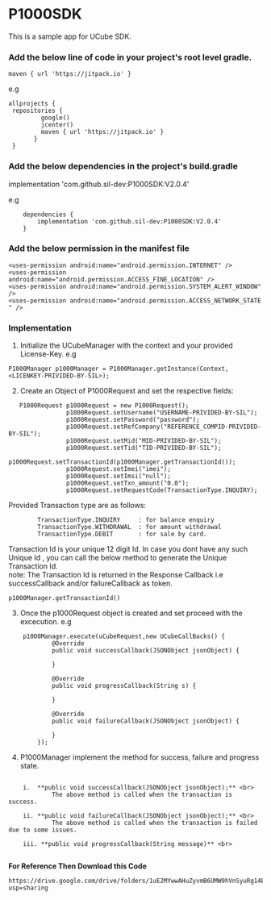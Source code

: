# P1000SDK
This is a sample app for UCube SDK.

### Add the below line of code in your project's root level gradle.
    maven { url 'https://jitpack.io' }

 e.g 
 ```
 allprojects { 
  repositories {
          google()
          jcenter()
          maven { url 'https://jitpack.io' }
        }
  }
  ```
### Add the below dependencies in the project's build.gradle 

implementation 'com.github.sil-dev:P1000SDK:V2.0.4'

e.g
```
    dependencies {
		implementation 'com.github.sil-dev:P1000SDK:V2.0.4'
	}
 ```

### Add the below permission in the manifest file 

    <uses-permission android:name="android.permission.INTERNET" />
    <uses-permission android:name="android.permission.ACCESS_FINE_LOCATION" />
    <uses-permission android:name="android.permission.SYSTEM_ALERT_WINDOW" />
    <uses-permission android:name="android.permission.ACCESS_NETWORK_STATE " />

### Implementation
1. Initialize the UCubeManager with the context and your provided License-Key.
e.g
```
P1000Manager p1000Manager = P1000Manager.getInstance(Context,<LICENKEY-PRIVIDED-BY-SIL>);
```
2. Create an Object of P1000Request and set the respective fields:
```
   P1000Request p1000Request = new P1000Request();
                p1000Request.setUsername("USERNAME-PRIVIDED-BY-SIL");
                p1000Request.setPassword("password");
                p1000Request.setRefCompany("REFERENCE_COMPID-PRIVIDED-BY-SIL");
                p1000Request.setMid("MID-PRIVIDED-BY-SIL");
                p1000Request.setTid("TID-PRIVIDED-BY-SIL");
                p1000Request.setTransactionId(p1000Manager.getTransactionId());
                p1000Request.setImei("imei");
                p1000Request.setImsi("null");
                p1000Request.setTxn_amount("0.0");
                p1000Request.setRequestCode(TransactionType.INQUIRY);
```
Provided Transaction type are as follows:
```
    	TransactionType.INQUIRY 	: for balance enquiry
    	TransactionType.WITHDRAWAL	: for amount withdrawal
    	TransactionType.DEBIT		: for sale by card.
```
Transaction Id is your unique 12 digit Id. In case you dont have any such Unique Id , you can call the below method to generate the Unique Transaction Id.<br/>
note: The Transaction Id is returned in the Response Callback i.e successCallback and/or failureCallback as token.
```
p1000Manager.getTransactionId()
```
3. Once the p1000Request object is created and set proceed with the excecution.
e.g 
```
	p1000Manager.execute(uCubeRequest,new UCubeCallBacks() {
            @Override
            public void successCallback(JSONObject jsonObject) {
                
            }

            @Override
            public void progressCallback(String s) {
              
            }

            @Override
            public void failureCallback(JSONObject jsonObject) {
               
            }
        });
```
4. P1000Manager implement the method for success, failure and progress state.
```
	
	i. 	**public void successCallback(JSONObject jsonObject);** <br>
			The above method is called when the transaction is success. 

 	ii. **public void failureCallback(JSONObject jsonObject);** <br>
 			The above method is called when the transaction is failed due to some issues.

 	iii. **public void progressCallback(String message)** <br>
 			
```

**For Reference Then Download this Code**
```
https://drive.google.com/drive/folders/1uE2MYwwAHuZyvmB6UMW9hVnSyuRg14Eh?usp=sharing
```
